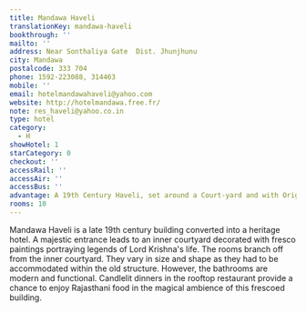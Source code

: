 ```yaml
---
title: Mandawa Haveli
translationKey: mandawa-haveli
bookthrough: ''
mailto: ''
address: Near Sonthaliya Gate  Dist. Jhunjhunu
city: Mandawa
postalcode: 333 704
phone: 1592-223088, 314463
mobile: ''
email: hotelmandawahaveli@yahoo.com
website: http://hotelmandawa.free.fr/
note: res_haveli@yahoo.co.in
type: hotel
category:
  - H
showHotel: 1
starCategory: 0
checkout: ''
accessRail: ''
accessAir: ''
accessBus: ''
advantage: A 19th Century Haveli, set around a Court-yard and with Original Frescoes
rooms: 10
---
```

Mandawa Haveli is a late 19th century building converted into a heritage hotel. A majestic entrance leads to an inner courtyard decorated with fresco paintings portraying legends of Lord Krishna's life.     The rooms branch off from the inner courtyard. They vary in size and shape as they had to be accommodated within the old structure. However, the bathrooms are modern and functional. Candlelit dinners in the rooftop restaurant provide a chance to enjoy Rajasthani food in the magical ambience of this frescoed building.